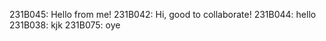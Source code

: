 231B045: Hello from me!
231B042: Hi, good to collaborate!
231B044: hello
231B038: kjk
231B075: oye


